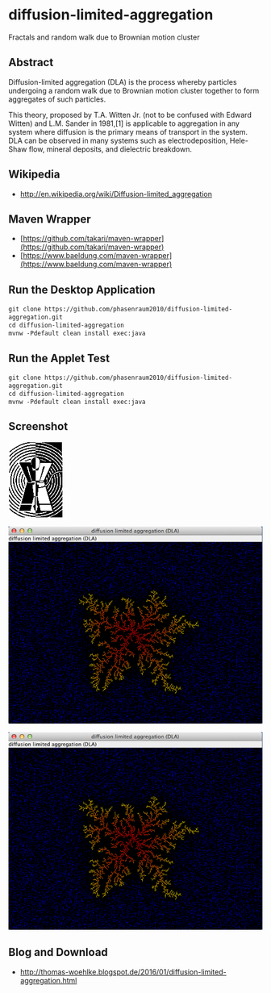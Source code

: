 diffusion-limited-aggregation
=============================

Fractals and random walk due to Brownian motion cluster

Abstract
--------

Diffusion-limited aggregation (DLA) is the process whereby particles undergoing a random walk due to Brownian motion cluster together to form aggregates of such particles.

This theory, proposed by T.A. Witten Jr. (not to be confused with Edward Witten) and L.M. Sander in 1981,[1] is applicable to aggregation
in any system where diffusion is the primary means of transport in the system. DLA can be observed in many systems such as electrodeposition,
Hele-Shaw flow, mineral deposits, and dielectric breakdown.


Wikipedia
---------

* http://en.wikipedia.org/wiki/Diffusion-limited_aggregation


Maven Wrapper
-------------
* [https://github.com/takari/maven-wrapper](https://github.com/takari/maven-wrapper) 
* [https://www.baeldung.com/maven-wrapper](https://www.baeldung.com/maven-wrapper) 


Run the Desktop Application
---------------------------

```
git clone https://github.com/phasenraum2010/diffusion-limited-aggregation.git
cd diffusion-limited-aggregation
mvnw -Pdefault clean install exec:java
```


Run the Applet Test
-------------------

```
git clone https://github.com/phasenraum2010/diffusion-limited-aggregation.git
cd diffusion-limited-aggregation
mvnw -Pdefault clean install exec:java
```


Screenshot
----------

![Later Screen](./src/site/resources/img/phasenraum_logo.gif)

![Later Screen](./src/site/resources/img/screen1.png)

![Later Screen](./src/site/resources/img/screen1.png)

Blog and Download
-----------------
* http://thomas-woehlke.blogspot.de/2016/01/diffusion-limited-aggregation.html


